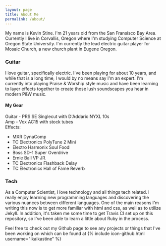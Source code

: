 ```yaml
---
layout: page
title: About Me
permalink: /about/
---
```


My name is Kevin Stine. I'm 21 years old from the San Fransisco Bay Area.
Currently I live in Corvallis, Oregon where I'm studying Computer Science at
Oregon State University. I'm currently the lead electric guitar player for
Mosaic Church, a new church plant in Eugene Oregon.

### Guitar
I love guitar, specifically electric. I've been playing for about 10 years,
and while that is a long time, I would by no means say I'm an expert. I'm
currently into playing Praise & Worship style music and have been learning
to layer effects together to create those lush soundscapes you hear in modern
P&W music.

#### My Gear
Guitar - PRS SE Singlecut with D'Addario NYXL 10s  
Amp - Vox AC15 with stock tubes  
Effects:

* MXR DynaComp
* TC Electronics PolyTune 2 Mini
* Electro Harmonix Soul Food
* Boss SD-1 Super Overdrive
* Ernie Ball VP JR.
* TC Electronics Flashback Delay
* TC Electronics Hall of Fame Reverb

### Tech
As a Computer Scientist, I love technology and all things tech related. I really
enjoy learning new programming languages and discovering the various nuances
between different languages. One of the main reasons I'm writing this now is to
get more familiar with html and css, as well as to utilize Jekyll. In addition,
it's taken me some time to get Travis CI set up on this repository, so I've
been able to learn a little about Ruby in the process.

Feel free to check out my Github page to see any projects or things that I've
been working on which can be found at
{% include icon-github.html username="ikaikastine" %}

